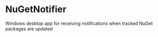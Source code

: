 # NuGetNotifier
Windows desktop app for receiving notifications when tracked NuGet packages are updated
